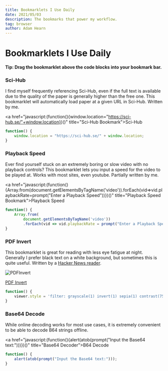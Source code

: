 ```yaml
---
title: Bookmarklets I Use Daily
date: 2021/05/03
description: The bookmarks that power my workflow.
tag: browser
author: Adam Hearn
---
```

# Bookmarklets I Use Daily

**Tip: Drag the bookmarklet above the code blocks into your bookmark bar.**

### Sci-Hub

I find myself frequently referencing Sci-Hub, even if the full text is available due to the quality of the paper is generally higher than the free one. This bookmarklet will automatically load paper at a given URL in Sci-Hub. Written by me.

<a href="javascript:(function(){window.location="https://sci-hub.se/"+window.location})()" title="Sci-Hub Bookmark">Sci-Hub</a>

```javascript
function() {
    window.location = "https://sci-hub.se/" + window.location;
}
```



### Playback Speed

Ever find yourself stuck on an extremely boring or slow  video with no playback controls? This bookmarklet lets you input a speed for the video to be played at. Works with most sites, even youtube. Partially written by me.

<a href="javascript:(function(){Array.from(document.getElementsByTagName('video')).forEach(vid=>vid.playbackRate=prompt("Enter a Playback Speed"))})()" title="Playback Speed Bookmark">Playback Speed</a>

```javascript
function() {
    Array.from(
        document.getElementsByTagName('video'))
        .forEach(vid => vid.playbackRate = prompt("Enter a Playback Speed"));
}
```



### PDF Invert

This bookmarklet is great for reading with less eye fatigue at night. Generally I prefer black text on a white background, but sometimes this is quite useful. Written by a [Hacker News reader](https://news.ycombinator.com/item?id=25180600).

![PDFInvert](/public/images/1/PDFInvert.png1/PDFInvert.png)

<a href="javascript:(function(){viewer.style='filter: grayscale(1) invert(1) sepia(1) contrast(75%)'})()" title="PDF Inversion Bookmark">PDF Invert</a>

```javascript
function() {
    viewer.style = 'filter: grayscale(1) invert(1) sepia(1) contrast(75%)';
}
```



### Base64 Decode

While online decoding works for most use cases, it is extremely convenient to be able to decode B64 strings offline.

<a href="javascript:(function(){alert(atob(prompt("Input the Base64 text:")))})()" title="Base64 Decoder">B64 Decode</a>

```javascript
function() {
    alert(atob(prompt("Input the Base64 text:")));
}
```

